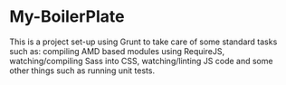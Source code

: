 # My-BoilerPlate
This is a project set-up using Grunt to take care of some standard tasks such as: compiling AMD based modules using RequireJS, watching/compiling Sass into CSS, watching/linting JS code and some other things such as running unit tests.

